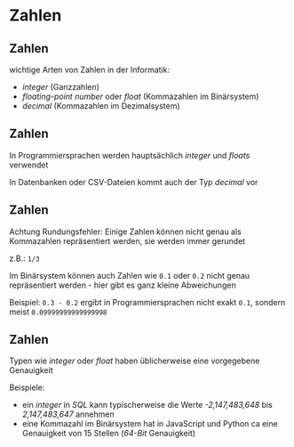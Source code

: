 # Zahlen

## Zahlen

wichtige Arten von Zahlen in der Informatik:

- _integer_ (Ganzzahlen)
- _floating-point number_ oder _float_ (Kommazahlen im Binärsystem)
- _decimal_ (Kommazahlen im Dezimalsystem)

## Zahlen

In Programmiersprachen werden hauptsächlich _integer_ und _floats_ verwendet

In Datenbanken oder CSV-Dateien kommt auch der Typ _decimal_ vor

## Zahlen

Achtung Rundungsfehler: Einige Zahlen können nicht genau als Kommazahlen repräsentiert werden, sie werden immer gerundet

z.B.: `1/3`

Im Binärsystem können auch Zahlen wie `0.1` oder `0.2` nicht genau repräsentiert werden - hier gibt es ganz kleine Abweichungen

Beispiel: `0.3 - 0.2` ergibt in Programmiersprachen nicht exakt `0.1`, sondern meist `0.09999999999999998`

## Zahlen

Typen wie _integer_ oder _float_ haben üblicherweise eine vorgegebene Genauigkeit

Beispiele:

- ein _integer_ in _SQL_ kann typischerweise die Werte _-2,147,483,648_ bis _2,147,483,647_ annehmen
- eine Kommazahl im Binärsystem hat in JavaScript und Python ca eine Genauigkeit von 15 Stellen (_64-Bit_ Genauigkeit)
